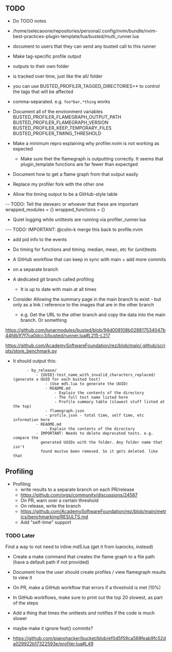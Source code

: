 ## TODO
- Do TODO notes

- /home/selecaoone/repositories/personal/.config/nvim/bundle/nvim-best-practices-plugin-template/lua/busted/multi_runner.lua
 - document to users that they can send any busted call to this runner

- Make tag-specific profile output
 - outputs to their own folder
 - is tracked over time, just like the all/ folder
 - you can use BUSTED_PROFILER_TAGGED_DIRECTORIES=* to control the tags that
 will be affected
  - comma-separated. e.g. `foo*bar,*thing` works

- Document all of the environment variables
BUSTED_PROFILER_FLAMEGRAPH_OUTPUT_PATH
BUSTED_PROFILER_FLAMEGRAPH_VERSION
BUSTED_PROFILER_KEEP_TEMPORARY_FILES
BUSTED_PROFILER_TIMING_THRESHOLD

- Make a minimum repro explaining why profiler.nvim is not working as expected
    - Make sure thet the flamegraph is outputting correctly. It seems that
      plugin_template functions are far fewer than expectged

- Document how to get a flame graph from that output easily

- Replace my profiler fork with the other one
- Allow the timing output to be a GitHub-style table

-- TODO: Tell the stevearc or whoever that these are important
wrapped_modules = {}
wrapped_functions = {}


- Quiet logging while unittests are running via profiler_runner.lua

--- TODO: IMPORTANT: @colin-k merge this back to profile.nvim
 - add pid info to the events

- Do timing for functions and timing. median, mean, etc for (unit)tests

- A GitHub workflow that can keep in sync with main + add more commits
 - on a separate branch
 - A dedicated git branch called profiling
    - It is up to date with main at all times
 - Consider Allowing the summary page in the main branch to exist - but only as a link / reference to the images that are in the other branch
    - e.g. Get the URL to the other branch and copy the data into the main branch. Or something

https://github.com/lunarmodules/busted/blob/94d008108b028817534047b44fdb1f7f7ca0dcc3/busted/runner.lua#L215-L217

https://github.com/AcademySoftwareFoundation/rez/blob/main/.github/scripts/store_benchmark.py

- It should output this:


            - by_release/
                - {UUID}-test_name_with_invalid_characters_replaced/ (generate a UUID for each busted test)
                    - (Use md5.lua to generate the UUID)
                    - README.md
                        - Explain the contents of the directory
                        - The full test name listed here
                        - Profile summary table (slowest stuff listed at the top)
                    - flamegraph.json
                    - profile.json - total time, self time, etc information here
                - README.md
                    - Explain the contents of the directory
                - IMPORTANT: Needs to delete deprecated tests. e.g. compare the
                  generated UUIDs with the folder. Any folder name that isn't
                  found mustve been removed. So it gets deleted. like that


## Profiling
- Profiling
  - write results to a separate branch on each PR/release
   - https://github.com/orgs/community/discussions/24567
    - On PR, warn over a certain threshold
    - On release, write the branch
    - https://github.com/AcademySoftwareFoundation/rez/blob/main/metrics/benchmarking/RESULTS.md
  - Add "self-time" support


### TODO Later
Find a way to not need to inline md5.lua (get it from luarocks, instead)

- Create a make command that creates the flame graph to a file path (have a default path if not provided)

- Document how the user should create profiles / view flamegraph results to view it

- On PR, make a GitHub workflow that errors if a threshold is met (10%)

- In GitHub workflows, make sure to print out the top 20 slowest, as part of the steps

- Add a thing that times the unittests and notifies if the code is much slower
 - maybe make it ignore feat() commits?



- https://github.com/pianohacker/bucket/blob/ef0d5f59ca568feab9fc52da029922b17322593e/profiler.lua#L49
